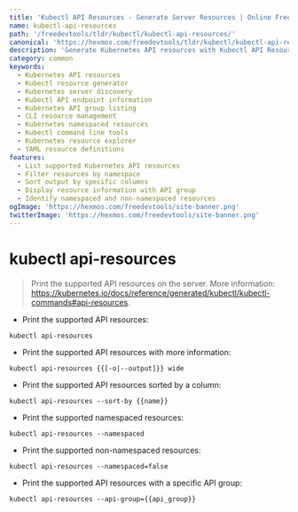 ```yaml
---
title: 'Kubectl API Resources - Generate Server Resources | Online Free DevTools by Hexmos'
name: kubectl-api-resources
path: '/freedevtools/tldr/kubectl/kubectl-api-resources/'
canonical: 'https://hexmos.com/freedevtools/tldr/kubectl/kubectl-api-resources/'
description: 'Generate Kubernetes API resources with Kubectl API Resources. Quickly list supported resources, filter by namespace, and sort output. Free online tool, no registration required.'
category: common
keywords:
  - Kubernetes API resources
  - Kubectl resource generator
  - Kubernetes server discovery
  - Kubectl API endpoint information
  - Kubernetes API group listing
  - CLI resource management
  - Kubernetes namespaced resources
  - Kubectl command line tools
  - Kubernetes resource explorer
  - YAML resource definitions
features:
  - List supported Kubernetes API resources
  - Filter resources by namespace
  - Sort output by specific columns
  - Display resource information with API group
  - Identify namespaced and non-namespaced resources
ogImage: 'https://hexmos.com/freedevtools/site-banner.png'
twitterImage: 'https://hexmos.com/freedevtools/site-banner.png'
---
```


# kubectl api-resources

> Print the supported API resources on the server.
> More information: <https://kubernetes.io/docs/reference/generated/kubectl/kubectl-commands#api-resources>.

- Print the supported API resources:

`kubectl api-resources`

- Print the supported API resources with more information:

`kubectl api-resources {{[-o|--output]}} wide`

- Print the supported API resources sorted by a column:

`kubectl api-resources --sort-by {{name}}`

- Print the supported namespaced resources:

`kubectl api-resources --namespaced`

- Print the supported non-namespaced resources:

`kubectl api-resources --namespaced=false`

- Print the supported API resources with a specific API group:

`kubectl api-resources --api-group={{api_group}}`
